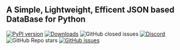 
## A Simple, Lightweight, Efficent JSON based DataBase for Python
 
 [![PyPI version](https://badge.fury.io/py/pysondb.svg)](https://badge/pysondb)
[![Downloads](https://static.pepy.tech/personalized-badge/pysondb?period=month&units=none&left_color=green&right_color=blue&left_text=Downloads)](https://pepy.tech/project/pysondb)
![GitHub closed issues](https://img.shields.io/github/issues-closed/pysonDB/pysonDB)
 [![Discord](https://img.shields.io/discord/781486602778050590)](https://discord.gg/SZyk2dCgwg)
 ![GitHub Repo stars](https://img.shields.io/github/stars/fredysomy/pysonDB?style=plastic)
[![GitHub issues](https://img.shields.io/github/issues/pysonDB/pysonDB?style=flat-square)](https://github.com/pysonDB/pysonDB/issues)
 
